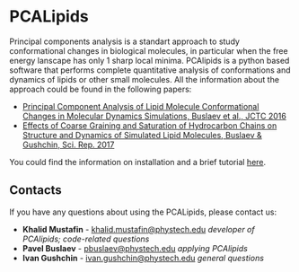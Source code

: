 # PCALipids

Principal components analysis is a standart approach to study conformational changes in biological molecules, in particular when the free energy lanscape has only 1 sharp local minima. PCAlipids is a python based software that performs complete quantitative analysis of conformations and dynamics of lipids or other small molecules. All the information about the approach could be found in the following papers:

* [Principal Component Analysis of Lipid Molecule Conformational Changes in Molecular Dynamics Simulations, Buslaev et al., JCTC 2016](doi.org/10.1021/acs.jctc.5b01106)
* [Effects of Coarse Graining and Saturation of Hydrocarbon Chains on Structure and Dynamics of Simulated Lipid Molecules, Buslaev & Gushchin, Sci. Rep. 2017](doi.org/10.1038/s41598-017-11761-5)

You could find the information on installation and a brief tutorial [here](https://github.com/membrane-systems/PCAlipids/blob/master/tutorial/tutorial.md).
    

## Contacts

If you have any questions about using the PCALipids, please contact us:

* **Khalid Mustafin** - khalid.mustafin@phystech.edu *developer of PCAlipids; code-related questions*
* **Pavel Buslaev** - pbuslaev@phystech.edu *applying PCAlipids*
* **Ivan Gushchin** - ivan.gushchin@phystech.edu *general questions*


